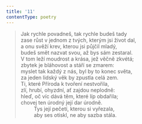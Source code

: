 ```yaml
---
title: '11'
contentType: poetry
---
```


> Jak rychle povadneš, tak rychle budeš tady  
> zase růst v jednom z tvých, kterým jsi život dal,  
> a onu svěží krev, kterou jsi půjčil mladý,  
> budeš smět nazvat svou, až bys sám zestaral.  
> V tom leží moudrost a krása, jež věčně zkvétá;  
> zbytek je bláhovost a stáří se zmarem:  
> myslet tak každý z nás, byl by to konec světa,  
> za jeden lidský věk by zpustla celá zem.  
> Ti, které Příroda k tvoření nestvořila,  
> zlí, hrubí, ohyzdní, ať zajdou neplodně:  
> hleď, oč víc dává těm, které líp obdařila;  
> chovej ten úrodný její dar úrodně.  
>          Tys její pečetí, kterou si vyřezala,  
>          aby ses otiskl, ne aby sazba stála.
